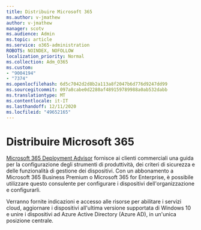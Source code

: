 ```yaml
---
title: Distribuire Microsoft 365
ms.author: v-jmathew
author: v-jmathew
manager: scotv
ms.audience: Admin
ms.topic: article
ms.service: o365-administration
ROBOTS: NOINDEX, NOFOLLOW
localization_priority: Normal
ms.collection: Adm_O365
ms.custom:
- "9004194"
- "7374"
ms.openlocfilehash: 6d5c7042d2d8b2a113a8f2047b6d776d9247dd99
ms.sourcegitcommit: 097a8cabe0d2280af489159789988a0ab532dabb
ms.translationtype: MT
ms.contentlocale: it-IT
ms.lasthandoff: 12/11/2020
ms.locfileid: "49652165"
---
```

# <a name="deploy-microsoft-365"></a>Distribuire Microsoft 365

[Microsoft 365 Deployment Advisor](https://go.microsoft.com/fwlink/?linkid=2072646) fornisce ai clienti commerciali una guida per la configurazione degli strumenti di produttività, dei criteri di sicurezza e delle funzionalità di gestione dei dispositivi. Con un abbonamento a Microsoft 365 Business Premium o Microsoft 365 for Enterprise, è possibile utilizzare questo consulente per configurare i dispositivi dell'organizzazione e configurarli.

Verranno fornite indicazioni e accesso alle risorse per abilitare i servizi cloud, aggiornare i dispositivi all'ultima versione supportata di Windows 10 e unire i dispositivi ad Azure Active Directory (Azure AD), in un'unica posizione centrale.
